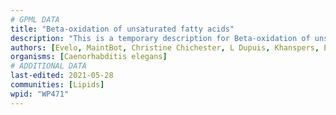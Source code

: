 ```yaml
---
# GPML DATA
title: "Beta-oxidation of unsaturated fatty acids"
description: "This is a temporary description for Beta-oxidation of unsaturated fatty acids"
authors: [Evelo, MaintBot, Christine Chichester, L Dupuis, Khanspers, Egonw, Eweitz, DeSl]
organisms: [Caenorhabditis elegans]
# ADDITIONAL DATA
last-edited: 2021-05-28
communities: [Lipids]
wpid: "WP471"
---
```


